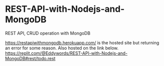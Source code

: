 # REST-API-with-Nodejs-and-MongoDB
REST API, CRUD operation with MongoDB

https://restapiwithmongodb.herokuapp.com/ is the hosted site but returning an error for some reason. Also hosted on the link below.
https://replit.com/@Eddywords/REST-API-with-Nodejs-and-MongoDB#rest/todo.rest
